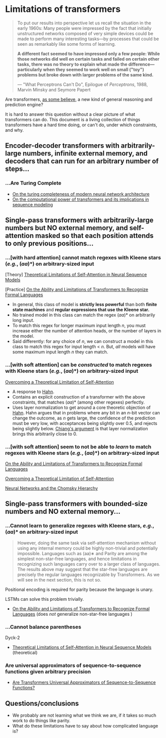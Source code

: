 # Limitations of transformers

> To put our results into perspective let us recall the situation in the early 1960s: Many people were impressed by the fact that initially unstructured networks composed of very simple devices could be made to perform many interesting tasks—by processes that could be seen as remarkably like some forms of learning.
> 
> **A different fact seemed to have impressed only a few people: While those networks did well on certain tasks and failed on certain other tasks, there was no theory to explain what made the difference—particularly when they seemed to work well on small ("toy") problems but broke down with larger problems of the same kind.**
>
> — "What Perceptrons Can't Do", Epilogue of _Perceptrons_, 1988, Marvin Minsky and Seymore Papert

Are transformers, [as some believe][dario], a new kind of general reasoning and prediction engine?

It is hard to answer this question without a clear picture of what transformers can do.
This document is a living collection of things transformers have a hard time doing, or can't do, under which constraints, and why.

## Encoder-decoder transformers with arbitrarily-large numbers, infinite external memory, and decoders that can run for an arbitrary number of steps...

### ...Are Turing Complete

* [On the turing completeness of modern neural network architecture][perez]
* [On the computational power of transformers and its implications in sequence modeling][bhattamishra]

## Single-pass transformers with arbitrarily-large numbers but NO external memory, and self-attention masked so that each position attends to only previous positions...

### ...[with hard attention] cannot match regexes with Kleene stars (_e.g._, $(aa)*$) on arbitrary-sized input

[Theory] [Theoretical Limitations of Self-Attention in Neural Sequence Models][hahn]

[Practice] [On the Ability and Limitations of Transformers to Recognize Formal Languages][bhattamishra2]

* In general, this class of model is **strictly less powerful** than both **finite state machines** and **regular expressions that use the Kleene star.**
* No trained model in this class can match the regex $(aa)*$ on arbitrarily long input.
* To match this regex for longer maximum input length $n$, you must increase either the number of attention heads, or the number of layers in the model.
* Said differently: for any choice of $n$, we can construct a model in this class to match this regex for input length < $n$.
  But, _all_ models will have some maximum input length $n$ they can match.

### ...[with soft attention] can be _constructed_ to match regexes with Kleene stars (_e.g._, $(aa)*$) on arbitrary-sized input

[Overcoming a Theoretical Limitation of Self-Attention][chiang]

* A response to [Hahn][hahn].
* Contains an explicit construction of a transformer with the above constraints, that matches $(aa)*$ (among other regexes) perfectly.
* Uses layer normalization to get around a core theoretic objection of [Hahn][hahn]. Hahn argues that in problems where any bit in an $n$-bit vector can change the outcome, as $n$ gets large, the confidence of the prediction must be very low, with acceptances being slightly over 0.5, and rejects being slightly below. [Chiang's argument][chiang] is that layer normalization brings this arbitrarily close to 0.

### ...[with soft attention] seem to not be able to _learn_ to match regexes with Kleene stars (_e.g._, $(aa)*$) on arbitrary-sized input

[On the Ability and Limitations of Transformers to Recognize Formal Languages][bhattamishra2]

[Overcoming a Theoretical Limitation of Self-Attention][chiang]

[Neural Networks and the Chomsky Hierarchy][deletang]





## Single-pass transformers with bounded-size numbers and NO external memory...

### ...Cannot learn to generalize regexes with Kleene stars, _e.g._,  $(aa)*$ on arbitrary-sized input

> However, doing the same task via self-attention mechanism without using any internal memory could be highly non-trivial and potentially impossible. Languages such as (aa)∗ and Parity are among the simplest non-star-free languages, and hence limitations in recognizing such languages carry over to a larger class of languages. The results above may suggest that the star-free languages are precisely the regular languages recognizable by Transformers. As we will see in the next section, this is not so.

Positional encoding is required for parity because the language is unary.

LSTMs can solve this problem trivially.

* [On the Ability and Limitations of Transformers to Recognize Formal Languages][bhattamishra2] (does _not_ generalize non-star-free languages )

### ...Cannot balance parentheses

Dyck-2

* [Theoretical Limitations of Self-Attention in Neural Sequence Models][hahn] (theoretical)


### Are universal approximators of sequence-to-sequence functions given arbitrary precision

* [Are Transformers Universal Approximators of Sequence-to-Sequence Functions?][yun]

## Questions/conclusions

* We probably are not learning what we think we are, if it takes so much work to do things like parity.
* What do these limitations have to say about how complicated language is?


[perez]: https://arxiv.org/pdf/1901.03429.pdf
[bhattamishra]: https://arxiv.org/pdf/2006.09286.pdf
[bhattamishra2]: https://arxiv.org/pdf/2009.11264.pdf
[yun]: https://arxiv.org/pdf/1912.10077.pdf
[hahn]: https://arxiv.org/pdf/1906.06755.pdf
[dario]: https://youtu.be/gAaCqj6j5sQ?t=592
[chiang]: https://aclanthology.org/2022.acl-long.527.pdf
[deletang]: https://openreview.net/pdf?id=WbxHAzkeQcn
